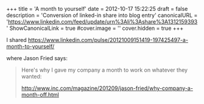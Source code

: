 +++
title = 'A month to yourself'
date = 2012-10-17 15:22:25
draft = false
description = 'Conversion of linked-in share into blog entry'
canonicalURL = 'https://www.linkedin.com/feed/update/urn%3Ali%3Ashare%3A1312159393'
ShowCanonicalLink = true
#cover.image = ''
cover.hidden = true
+++

I shared https://www.linkedin.com/pulse/20121009151419-197425497-a-month-to-yourself/

where Jason Fried says:

> Here's why I gave my company a month to work on whatever they wanted:
> 
> http://www.inc.com/magazine/201209/jason-fried/why-company-a-month-off.html
